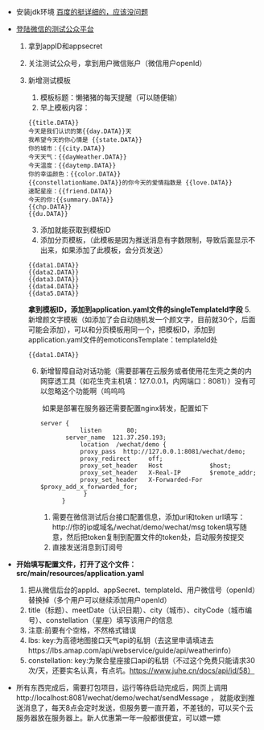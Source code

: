 * 安装jdk环境
[百度的挺详细的，应该没问题](https://blog.csdn.net/weixin_43583223/article/details/123296163)

* [登陆微信的测试公众平台](http://mp.weixin.qq.com/debug/cgi-bin/sandboxinfo?action=showinfo&t=sandbox/index)
    1. 拿到appID和appsecret
    2. 关注测试公众号，拿到用户微信账户（微信用户openId）
    3. 新增测试模板 
       1. 模板标题：懒猪猪的每天提醒（可以随便输）
       2. 早上模板内容：
       ```
       {{title.DATA}}
       今天是我们认识的第{{day.DATA}}天
       我希望今天的你心情是 {{state.DATA}}
       你的城市：{{city.DATA}}
       今天天气：{{dayWeather.DATA}}
       今天温度：{{daytemp.DATA}}
       你的幸运颜色：{{color.DATA}}
       {{constellationName.DATA}}的你今天的爱情指数是 {{love.DATA}}
       速配星座：{{friend.DATA}}
       今天的你:{{summary.DATA}}
       {{chp.DATA}}
       {{du.DATA}}
       ```
       3. 添加就能获取到模板ID
       4. 添加分页模板，（此模板是因为推送消息有字数限制，导致后面显示不出来，如果添加了此模板，会分页发送）
       
       ```
       {{data1.DATA}}
       {{data2.DATA}}
       {{data3.DATA}}
       {{data4.DATA}}
       {{data5.DATA}}
       ```
       **拿到模板ID，添加到application.yaml文件的singleTemplateId字段**
       5. 新增颜文字模板（如添加了会自动随机发一个颜文字，目前就30个，后面可能会添加），可以和分页模板用同一个，把模板ID，添加到application.yaml文件的emoticonsTemplate：templateId处
       ```
       {{data1.DATA}}
       ```
       6. 新增智障自动对话功能（需要部署在云服务或者使用花生壳之类的内网穿透工具（如花生壳主机填：127.0.0.1，内网端口：8081））没有可以忽略这个功能啊（呜呜呜
          
          ​	如果是部署在服务器还需要配置nginx转发，配置如下
          
          ```
          server {
                     listen       80;
                 server_name  121.37.250.193;
                     location  /wechat/demo {
                     proxy_pass  http://127.0.0.1:8081/wechat/demo;
                     proxy_redirect     off;
                     proxy_set_header   Host             $host;
                     proxy_set_header   X-Real-IP        $remote_addr;
                     proxy_set_header   X-Forwarded-For  $proxy_add_x_forwarded_for;
                      }
                }
          ```
          1. 需要在微信测试后台接口配置信息，添加url和token
             url填写：http://你的ip或域名/wechat/demo/wechat/msg
             token填写随意，然后把token复制到配置文件的token处，启动服务按提交
          2. 直接发送消息到订阅号
    
* **开始填写配置文件，打开了这个文件：src/main/resources/application.yaml**
    
    1. 把从微信后台的appId、appSecret、templateId、用户微信号（openId）替换掉（多个用户可以继续添加用户openId）
    2. title（标题）、meetDate（认识日期）、city（城市）、cityCode（城市编号）、constellation（星座）填写该用户的信息
    3. 注意:前要有个空格，不然格式错误
    4. lbs:
        key:为高德地图接口天气api的私钥（去这里申请填进去https://lbs.amap.com/api/webservice/guide/api/weatherinfo）
    5. constellation: 
    key:为聚合星座接口api的私钥（不过这个免费只能请求30次/天，还要实名认真，有点坑。https://www.juhe.cn/docs/api/id/58）
    
* 所有东西完成后，需要打包项目，运行等待启动完成后，网页上调用 http://localhost:8081/wechat/demo/wechat/sendMessage ，  就能收到推送消息了，每天8点会定时发送，但服务要一直开着，不差钱的，可以买个云服务器放在服务器上。新人优惠第一年一般都很便宜，可以嫖一嫖
